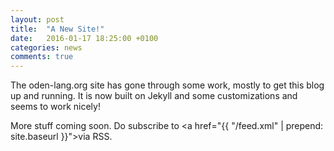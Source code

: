 ```yaml
---
layout: post
title:  "A New Site!"
date:   2016-01-17 18:25:00 +0100
categories: news
comments: true
---
```


The oden-lang.org site has gone through some work, mostly to get this blog up
and running. It is now built on Jekyll and some customizations and seems to
work nicely!

More stuff coming soon. Do subscribe to <a href="{{ "/feed.xml" | prepend: site.baseurl }}">via RSS</a>.
